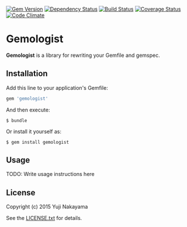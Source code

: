 [![Gem Version](http://img.shields.io/gem/v/gemologist.svg?style=flat)](http://badge.fury.io/rb/gemologist)
[![Dependency Status](http://img.shields.io/gemnasium/yujinakayama/gemologist.svg?style=flat)](https://gemnasium.com/yujinakayama/gemologist)
[![Build Status](https://travis-ci.org/yujinakayama/gemologist.svg?branch=master&style=flat)](https://travis-ci.org/yujinakayama/gemologist)
[![Coverage Status](https://coveralls.io/repos/yujinakayama/gemologist/badge.svg?branch=master)](https://coveralls.io/r/yujinakayama/gemologist?branch=master)
[![Code Climate](https://img.shields.io/codeclimate/github/yujinakayama/gemologist.svg?style=flat)](https://codeclimate.com/github/yujinakayama/gemologist)

# Gemologist

**Gemologist** is a library for rewriting your Gemfile and gemspec.

## Installation

Add this line to your application's Gemfile:

```ruby
gem 'gemologist'
```

And then execute:

    $ bundle

Or install it yourself as:

    $ gem install gemologist

## Usage

TODO: Write usage instructions here

## License

Copyright (c) 2015 Yuji Nakayama

See the [LICENSE.txt](LICENSE.txt) for details.

